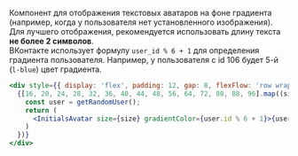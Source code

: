 Компонент для отображения текстовых аватаров на фоне градиента (например, когда у пользователя нет установленного изображения). 
Для лучшего отображения, рекомендуется использовать длину текста <b>не более 2 символов</b>.<br />
ВКонтакте использует формулу `user_id % 6 + 1` для определения градиента пользователя. Например, у пользователя c id 106 будет 5-й (`l-blue`) цвет градиента.

```jsx { "props": { "layout": false, "iframe": false } }
<div style={{ display: 'flex', padding: 12, gap: 8, flexFlow: 'row wrap' }}>
  {[16, 20, 24, 28, 32, 36, 40, 44, 48, 56, 64, 72, 80, 88, 96].map((size) => {
    const user = getRandomUser();
    return (
      <InitialsAvatar size={size} gradientColor={user.id % 6 + 1}>{user.initials}</InitialsAvatar>
    )
  })}
</div>
```
